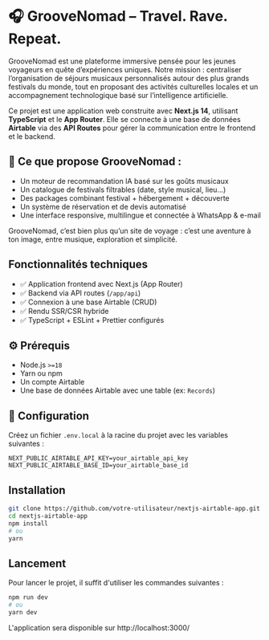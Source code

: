 # 🎧 GrooveNomad – Travel. Rave. Repeat.

GrooveNomad est une plateforme immersive pensée pour les jeunes voyageurs en quête d’expériences uniques.
Notre mission : centraliser l’organisation de séjours musicaux personnalisés autour des plus grands festivals du monde, tout en proposant des activités culturelles locales et un accompagnement technologique basé sur l’intelligence artificielle.

Ce projet est une application web construite avec **Next.js 14**, utilisant **TypeScript** et le **App Router**. Elle se connecte à une base de données **Airtable** via des **API Routes** pour gérer la communication entre le frontend et le backend.

## 🚀 Ce que propose GrooveNomad :

- Un moteur de recommandation IA basé sur les goûts musicaux
- Un catalogue de festivals filtrables (date, style musical, lieu…)
- Des packages combinant festival + hébergement + découverte
- Un système de réservation et de devis automatisé
- Une interface responsive, multilingue et connectée à WhatsApp & e-mail

GrooveNomad, c’est bien plus qu’un site de voyage : c’est une aventure à ton image, entre musique, exploration et simplicité.


## Fonctionnalités techniques

- ✅ Application frontend avec Next.js (App Router)
- ✅ Backend via API routes (`/app/api`)
- ✅ Connexion à une base Airtable (CRUD)
- ✅ Rendu SSR/CSR hybride
- ✅ TypeScript + ESLint + Prettier configurés


## ⚙️ Prérequis

- Node.js `>=18`
- Yarn ou npm
- Un compte Airtable
- Une base de données Airtable avec une table (ex: `Records`)



## 🔑 Configuration

Créez un fichier `.env.local` à la racine du projet avec les variables suivantes :

```env
NEXT_PUBLIC_AIRTABLE_API_KEY=your_airtable_api_key
NEXT_PUBLIC_AIRTABLE_BASE_ID=your_airtable_base_id
````

## Installation

```bash
git clone https://github.com/votre-utilisateur/nextjs-airtable-app.git
cd nextjs-airtable-app
npm install
# ou
yarn
````

## Lancement

Pour lancer le projet, il suffit d'utiliser les commandes suivantes :

```bash
npm run dev
# ou
yarn dev
```

L'application sera disponible sur http://localhost:3000/
